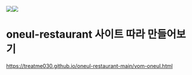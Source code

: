<img src="https://img.shields.io/badge/html-E34F26?style=for-the-badge&logo=html5&logoColor=white"><img src="https://img.shields.io/badge/css-1572B6?style=for-the-badge&logo=css3&logoColor=white">

# oneul-restaurant 사이트 따라 만들어보기
https://treatme030.github.io/oneul-restaurant-main/vom-oneul.html

